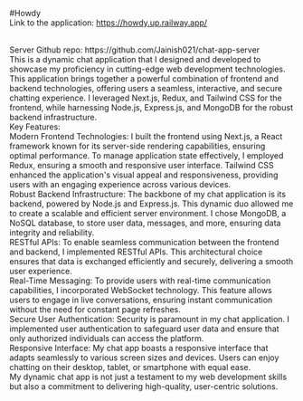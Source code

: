 #Howdy
<br>
Link to the application: https://howdy.up.railway.app/

<br>
Server Github repo: https://github.com/Jainish021/chat-app-server

<br>
This is a dynamic chat application that I designed and developed to showcase my proficiency in cutting-edge web development technologies. This application brings together a powerful combination of frontend and backend technologies, offering users a seamless, interactive, and secure chatting experience. I leveraged Next.js, Redux, and Tailwind CSS for the frontend, while harnessing Node.js, Express.js, and MongoDB for the robust backend infrastructure.

<br>
Key Features:

<br>
Modern Frontend Technologies: I built the frontend using Next.js, a React framework known for its server-side rendering capabilities, ensuring optimal performance. To manage application state effectively, I employed Redux, ensuring a smooth and responsive user interface. Tailwind CSS enhanced the application's visual appeal and responsiveness, providing users with an engaging experience across various devices.

<br>
Robust Backend Infrastructure: The backbone of my chat application is its backend, powered by Node.js and Express.js. This dynamic duo allowed me to create a scalable and efficient server environment. I chose MongoDB, a NoSQL database, to store user data, messages, and more, ensuring data integrity and reliability.

<br>
RESTful APIs: To enable seamless communication between the frontend and backend, I implemented RESTful APIs. This architectural choice ensures that data is exchanged efficiently and securely, delivering a smooth user experience.

<br>
Real-Time Messaging: To provide users with real-time communication capabilities, I incorporated WebSocket technology. This feature allows users to engage in live conversations, ensuring instant communication without the need for constant page refreshes.

<br>
Secure User Authentication: Security is paramount in my chat application. I implemented user authentication to safeguard user data and ensure that only authorized individuals can access the platform.

<br>
Responsive Interface: My chat app boasts a responsive interface that adapts seamlessly to various screen sizes and devices. Users can enjoy chatting on their desktop, tablet, or smartphone with equal ease.

<br>
My dynamic chat app is not just a testament to my web development skills but also a commitment to delivering high-quality, user-centric solutions.